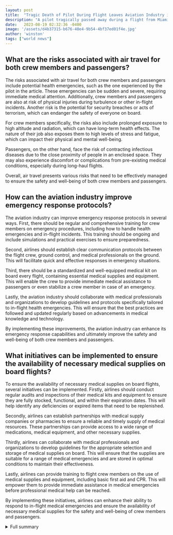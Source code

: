 ```yaml
---
layout: post
title:  "Tragic Death of Pilot During Flight Leaves Aviation Industry in Shock"
description: "A pilot tragically passed away during a flight from Miami to Santiago, causing an emergency landing in Panama City. This incident brings attention to the risks faced by airline crew members and the importance of emergency preparedness."
date:   2023-08-19 02:32:36 -0400
image: '/assets/d4b37315-b676-40e4-9b54-4bf37ed01f4e.jpg'
author: 'winston'
tags: ["world news"]
---
```


## What are the risks associated with air travel for both crew members and passengers?
The risks associated with air travel for both crew members and passengers include potential health emergencies, such as the one experienced by the pilot in the article. These emergencies can be sudden and severe, requiring immediate medical attention. Additionally, crew members and passengers are also at risk of physical injuries during turbulence or other in-flight incidents. Another risk is the potential for security breaches or acts of terrorism, which can endanger the safety of everyone on board.

For crew members specifically, the risks also include prolonged exposure to high altitude and radiation, which can have long-term health effects. The nature of their job also exposes them to high levels of stress and fatigue, which can impact their physical and mental well-being.

Passengers, on the other hand, face the risk of contracting infectious diseases due to the close proximity of people in an enclosed space. They may also experience discomfort or complications from pre-existing medical conditions, especially during long-haul flights.

Overall, air travel presents various risks that need to be effectively managed to ensure the safety and well-being of both crew members and passengers.

## How can the aviation industry improve emergency response protocols?
The aviation industry can improve emergency response protocols in several ways. First, there should be regular and comprehensive training for crew members on emergency procedures, including how to handle health emergencies and in-flight incidents. This training should be ongoing and include simulations and practical exercises to ensure preparedness.

Second, airlines should establish clear communication protocols between the flight crew, ground control, and medical professionals on the ground. This will facilitate quick and effective responses in emergency situations.

Third, there should be a standardized and well-equipped medical kit on board every flight, containing essential medical supplies and equipment. This will enable the crew to provide immediate medical assistance to passengers or even stabilize a crew member in case of an emergency.

Lastly, the aviation industry should collaborate with medical professionals and organizations to develop guidelines and protocols specifically tailored to in-flight health emergencies. This will ensure that the best practices are followed and updated regularly based on advancements in medical knowledge and technology.

By implementing these improvements, the aviation industry can enhance its emergency response capabilities and ultimately improve the safety and well-being of both crew members and passengers.

## What initiatives can be implemented to ensure the availability of necessary medical supplies on board flights?
To ensure the availability of necessary medical supplies on board flights, several initiatives can be implemented. Firstly, airlines should conduct regular audits and inspections of their medical kits and equipment to ensure they are fully stocked, functional, and within their expiration dates. This will help identify any deficiencies or expired items that need to be replenished.

Secondly, airlines can establish partnerships with medical supply companies or pharmacies to ensure a reliable and timely supply of medical resources. These partnerships can provide access to a wide range of medications, medical equipment, and other necessary supplies.

Thirdly, airlines can collaborate with medical professionals and organizations to develop guidelines for the appropriate selection and storage of medical supplies on board. This will ensure that the supplies are suitable for a range of medical emergencies and are stored in optimal conditions to maintain their effectiveness.

Lastly, airlines can provide training to flight crew members on the use of medical supplies and equipment, including basic first aid and CPR. This will empower them to provide immediate assistance in medical emergencies before professional medical help can be reached.

By implementing these initiatives, airlines can enhance their ability to respond to in-flight medical emergencies and ensure the availability of necessary medical supplies for the safety and well-being of crew members and passengers.


<details>
        <summary>Full summary</summary>
<p>A pilot, who had served the airline for 25 years and whose background and achievements are worth mentioning, tragically passed away during a flight from Miami, Florida, to Santiago, Chile, causing an emergency landing in Panama City. The pilot's name and accomplishments are yet to be disclosed. The flight, operated by LATAM Airlines, departed from Miami International Airport with a crew consisting of three members. However, shortly after takeoff, the pilot experienced a sudden health emergency, the details of which have not been disclosed by the airline or aviation authorities. The severity and suddenness of the incident prompted the plane to swiftly descend, dropping an alarming 30,000 feet in just 10 minutes.</p>
<p>In a courageous effort to save the pilot's life, the flight crew skillfully made an emergency landing at Tocumen International Airport in Panama City. Medical assistance was immediately provided upon arrival, but despite the best efforts, the pilot sadly succumbed to the health issue. LATAM Airlines expressed their deep sadness over the loss and expressed gratitude for the pilot's 25 years of dedicated service to the company.</p>
<p>This tragic incident highlights the unpredictable nature of life and the immense challenges faced by airline crew members. It serves as a sobering reminder of the risks associated with air travel and underscores the critical importance of emergency preparedness on flights. Additionally, it raises questions about the protocol for handling health emergencies during flights and the availability of necessary medical supplies on board. The investigation into the incident is ongoing, and it is hoped that a thorough examination of the circumstances will help prevent similar tragedies in the future.</p>
<p>While the passengers were inconvenienced by the emergency landing, the airline ensured their safety and well-being by accommodating them in hotels in Panama City. The flight was resumed the following day, allowing the travelers to proceed to their intended destination in Santiago, Chile, although undoubtedly impacted by the heartbreaking events that transpired.</p>
<p>This incident is a stark reminder to the aviation industry of the risks faced by those who work in the field. Airlines and aviation authorities must continually evaluate and improve emergency response protocols to ensure the safety and well-being of both crew members and passengers. The loss of a dedicated pilot sends shockwaves through the industry, prompting a somber reflection on the sacrifices made by those who commit their lives to aviation. It is a solemn reminder of the need for constant vigilance and improvements in preventing and responding to in-flight emergencies.</p>
<p>In conclusion, the untimely death of a pilot during a flight from Miami to Santiago has left the aviation industry in shock. Our thoughts and condolences go out to the pilot's family and friends during this difficult time. May this tragedy serve as a catalyst for further improvements in airline emergency procedures and the provision of necessary medical resources on board.</p>
</details>